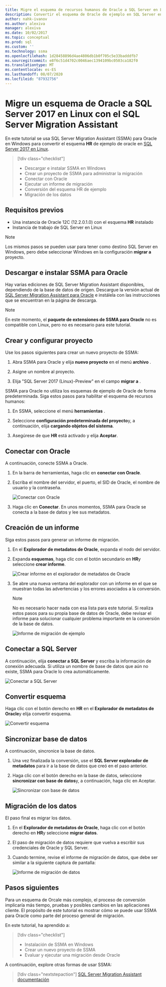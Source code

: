 ```yaml
---
title: Migre el esquema de recursos humanos de Oracle a SQL Server en Linux | Microsoft Docs
description: Convertir el esquema de Oracle de ejemplo en SQL Server en Linux
author: nahk-ivanov
ms.author: alexiva
manager: alexiva
ms.date: 10/02/2017
ms.topic: conceptual
ms.prod: sql
ms.custom: ''
ms.technology: ssma
ms.openlocfilehash: 1d28458896d4ae4806db1b0f705c5e33badddfb7
ms.sourcegitcommit: e8f6c51d4702c0046aec1394109bc0503ca182f0
ms.translationtype: MT
ms.contentlocale: es-ES
ms.lasthandoff: 08/07/2020
ms.locfileid: "87932756"
---
```

# <a name="migrate-an-oracle-schema-to-sql-server-2017-on-linux-with-the-sql-server-migration-assistant"></a>Migre un esquema de Oracle a SQL Server 2017 en Linux con el SQL Server Migration Assistant

En este tutorial se usa SQL Server Migration Assistant (SSMA) para Oracle en Windows para convertir el esquema **HR** de ejemplo de oracle en [SQL Server 2017 en Linux](../../linux/sql-server-linux-overview.md).

> [!div class="checklist"]
> * Descargar e instalar SSMA en Windows
> * Crear un proyecto de SSMA para administrar la migración
> * Conectar con Oracle
> * Ejecutar un informe de migración
> * Conversión del esquema HR de ejemplo
> * Migración de los datos

## <a name="prerequisites"></a>Requisitos previos

- Una instancia de Oracle 12C (12.2.0.1.0) con el esquema **HR** instalado
- Instancia de trabajo de SQL Server en Linux

> [!NOTE]
> Los mismos pasos se pueden usar para tener como destino SQL Server en Windows, pero debe seleccionar Windows en la configuración **migrar a** proyecto.

## <a name="download-and-install-ssma-for-oracle"></a>Descargar e instalar SSMA para Oracle

Hay varias ediciones de SQL Server Migration Assistant disponibles, dependiendo de la base de datos de origen.  Descargue la versión actual de [SQL Server Migration Assistant para Oracle](https://aka.ms/ssmafororacle) e instálela con las instrucciones que se encuentran en la página de descarga.

> [!NOTE]
> En este momento, el **paquete de extensiones de SSMA para Oracle** no es compatible con Linux, pero no es necesario para este tutorial.

## <a name="create-and-set-up-project"></a>Crear y configurar proyecto

Use los pasos siguientes para crear un nuevo proyecto de SSMA:

1. Abra SSMA para Oracle y elija **nuevo proyecto** en el menú **archivo** .

1. Asigne un nombre al proyecto.

1. Elija "SQL Server 2017 (Linux)-Preview" en el campo **migrar a** .

SSMA para Oracle no utiliza los esquemas de ejemplo de Oracle de forma predeterminada. Siga estos pasos para habilitar el esquema de recursos humanos:

1. En SSMA, seleccione el menú **herramientas** .

1. Seleccione **configuración predeterminada del proyecto**y, a continuación, elija **cargando objetos del sistema**.

1. Asegúrese de que **HR** está activado y elija **Aceptar**.

## <a name="connect-to-oracle"></a>Conectar con Oracle

A continuación, conecte SSMA a Oracle.

1. En la barra de herramientas, haga clic en **conectar con Oracle**.

1. Escriba el nombre del servidor, el puerto, el SID de Oracle, el nombre de usuario y la contraseña.

   ![Conectar con Oracle](./media/sql-server-linux-convert-from-oracle/ConnectToOracle.png)

1. Haga clic en **Conectar**. En unos momentos, SSMA para Oracle se conecta a la base de datos y lee sus metadatos.

## <a name="create-a-report"></a>Creación de un informe

Siga estos pasos para generar un informe de migración.

1. En el **Explorador de metadatos de Oracle**, expanda el nodo del servidor.

1. Expanda **esquemas**, haga clic con el botón secundario en **HR**y seleccione **crear informe**.

   ![Crear informe en el explorador de metadatos de Oracle](./media/sql-server-linux-convert-from-oracle/CreateReport.png)

1. Se abre una nueva ventana del explorador con un informe en el que se muestran todas las advertencias y los errores asociados a la conversión.

   > [!NOTE]
   > No es necesario hacer nada con esa lista para este tutorial. Si realiza estos pasos para su propia base de datos de Oracle, debe revisar el informe para solucionar cualquier problema importante en la conversión de la base de datos.

   ![Informe de migración de ejemplo](./media/sql-server-linux-convert-from-oracle/SSMAReport.png)

## <a name="connect-to-sql-server"></a>Conectar a SQL Server

A continuación, elija **conectar a SQL Server** y escriba la información de conexión adecuada.  Si utiliza un nombre de base de datos que aún no existe, SSMA para Oracle lo crea automáticamente.

![Conectar a SQL Server](./media/sql-server-linux-convert-from-oracle/ConnectToSQLServer.png)

## <a name="convert-schema"></a>Convertir esquema

Haga clic con el botón derecho en **HR** en el **Explorador de metadatos de Oracle**y elija convertir esquema.

![Convertir esquema](./media/sql-server-linux-convert-from-oracle/ConvertSchema.png)

## <a name="synchronize-database"></a>Sincronizar base de datos

A continuación, sincronice la base de datos.

1. Una vez finalizada la conversión, use el **SQL Server explorador de metadatos** para ir a la base de datos que creó en el paso anterior.

1. Haga clic con el botón derecho en la base de datos, seleccione **sincronizar con base de datos**y, a continuación, haga clic en Aceptar.

   ![Sincronizar con base de datos](./media/sql-server-linux-convert-from-oracle/SynchronizeWithDatabase.png)

## <a name="migrate-data"></a>Migración de los datos

El paso final es migrar los datos.

1. En el **Explorador de metadatos de Oracle**, haga clic con el botón derecho en **HR**y seleccione **migrar datos**.

1. El paso de migración de datos requiere que vuelva a escribir sus credenciales de Oracle y SQL Server.

1. Cuando termine, revise el informe de migración de datos, que debe ser similar a la siguiente captura de pantalla:

   ![Informe de migración de datos](./media/sql-server-linux-convert-from-oracle/DataMigrationReport.png)

## <a name="next-steps"></a>Pasos siguientes

Para un esquema de Orcale más complejo, el proceso de conversión implicaría más tiempo, pruebas y posibles cambios en las aplicaciones cliente. El propósito de este tutorial es mostrar cómo se puede usar SSMA para Oracle como parte del proceso general de migración.

En este tutorial, ha aprendido a:
> [!div class="checklist"]
> * Instalación de SSMA en Windows
> * Crear un nuevo proyecto de SSMA
> * Evaluar y ejecutar una migración desde Oracle

A continuación, explore otras formas de usar SSMA:

> [!div class="nextstepaction"]
>[SQL Server Migration Assistant documentación](../sql-server-migration-assistant.md)
